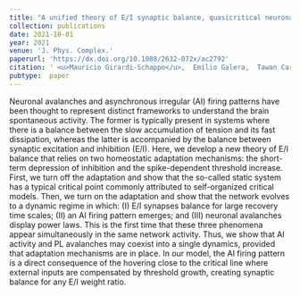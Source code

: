 ```yaml
---
title: "A unified theory of E/I synaptic balance, quasicritical neuronal avalanches and asynchronous irregular spiking"
collection: publications
date: 2021-10-01
year: 2021
venue: 'J. Phys. Complex.'
paperurl: 'https://dx.doi.org/10.1088/2632-072x/ac2792'
citation: ' <u>Mauricio Girardi-Schappo</u>,  Emilio Galera,  Tawan Carvalho,  Ludmila Brochini,  Nilton Kamiji,  Antonio Roque,  Osame Kinouchi (2021): <i>A unified theory of E/I synaptic balance, quasicritical neuronal avalanches and asynchronous irregular spiking.</i> <b>J. Phys. Complex. 2</b>: 045001.'
pubtype:  paper
---
```

Neuronal avalanches and asynchronous irregular (AI) firing patterns have been thought to represent distinct frameworks to understand the brain spontaneous activity. The former is typically present in systems where there is a balance between the slow accumulation of tension and its fast dissipation, whereas the latter is accompanied by the balance between synaptic excitation and inhibition (E/I). Here, we develop a new theory of E/I balance that relies on two homeostatic adaptation mechanisms: the short-term depression of inhibition and the spike-dependent threshold increase. First, we turn off the adaptation and show that the so-called static system has a typical critical point commonly attributed to self-organized critical models. Then, we turn on the adaptation and show that the network evolves to a dynamic regime in which: (I) E/I synapses balance for large recovery time scales; (II) an AI firing pattern emerges; and (III) neuronal avalanches display power laws. This is the first time that these three phenomena appear simultaneously in the same network activity. Thus, we show that AI activity and PL avalanches may coexist into a single dynamics, provided that adaptation mechanisms are in place. In our model, the AI firing pattern is a direct consequence of the hovering close to the critical line where external inputs are compensated by threshold growth, creating synaptic balance for any E/I weight ratio.